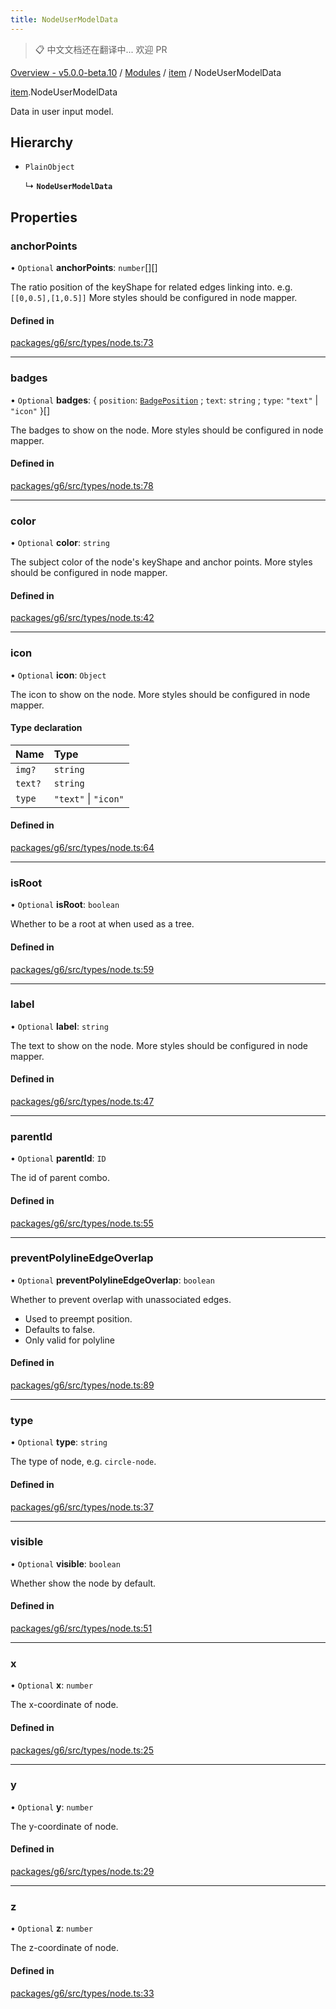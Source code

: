 ```yaml
---
title: NodeUserModelData
---
```


> 📋 中文文档还在翻译中... 欢迎 PR

[Overview - v5.0.0-beta.10](../../README.zh.md) / [Modules](../../modules.zh.md) / [item](../../modules/item.zh.md) / NodeUserModelData

[item](../../modules/item.zh.md).NodeUserModelData

Data in user input model.

## Hierarchy

- `PlainObject`

  ↳ **`NodeUserModelData`**

## Properties

### anchorPoints

• `Optional` **anchorPoints**: `number`[][]

The ratio position of the keyShape for related edges linking into. e.g. `[[0,0.5],[1,0.5]]`
More styles should be configured in node mapper.

#### Defined in

[packages/g6/src/types/node.ts:73](https://github.com/antvis/G6/blob/61e525e59b/packages/g6/src/types/node.ts#L73)

---

### badges

• `Optional` **badges**: { `position`: [`BadgePosition`](../../enums/item/BadgePosition.zh.md) ; `text`: `string` ; `type`: `"text"` \| `"icon"` }[]

The badges to show on the node.
More styles should be configured in node mapper.

#### Defined in

[packages/g6/src/types/node.ts:78](https://github.com/antvis/G6/blob/61e525e59b/packages/g6/src/types/node.ts#L78)

---

### color

• `Optional` **color**: `string`

The subject color of the node's keyShape and anchor points.
More styles should be configured in node mapper.

#### Defined in

[packages/g6/src/types/node.ts:42](https://github.com/antvis/G6/blob/61e525e59b/packages/g6/src/types/node.ts#L42)

---

### icon

• `Optional` **icon**: `Object`

The icon to show on the node.
More styles should be configured in node mapper.

#### Type declaration

| Name    | Type                 |
| :------ | :------------------- |
| `img?`  | `string`             |
| `text?` | `string`             |
| `type`  | `"text"` \| `"icon"` |

#### Defined in

[packages/g6/src/types/node.ts:64](https://github.com/antvis/G6/blob/61e525e59b/packages/g6/src/types/node.ts#L64)

---

### isRoot

• `Optional` **isRoot**: `boolean`

Whether to be a root at when used as a tree.

#### Defined in

[packages/g6/src/types/node.ts:59](https://github.com/antvis/G6/blob/61e525e59b/packages/g6/src/types/node.ts#L59)

---

### label

• `Optional` **label**: `string`

The text to show on the node.
More styles should be configured in node mapper.

#### Defined in

[packages/g6/src/types/node.ts:47](https://github.com/antvis/G6/blob/61e525e59b/packages/g6/src/types/node.ts#L47)

---

### parentId

• `Optional` **parentId**: `ID`

The id of parent combo.

#### Defined in

[packages/g6/src/types/node.ts:55](https://github.com/antvis/G6/blob/61e525e59b/packages/g6/src/types/node.ts#L55)

---

### preventPolylineEdgeOverlap

• `Optional` **preventPolylineEdgeOverlap**: `boolean`

Whether to prevent overlap with unassociated edges.

- Used to preempt position.
- Defaults to false.
- Only valid for polyline

#### Defined in

[packages/g6/src/types/node.ts:89](https://github.com/antvis/G6/blob/61e525e59b/packages/g6/src/types/node.ts#L89)

---

### type

• `Optional` **type**: `string`

The type of node, e.g. `circle-node`.

#### Defined in

[packages/g6/src/types/node.ts:37](https://github.com/antvis/G6/blob/61e525e59b/packages/g6/src/types/node.ts#L37)

---

### visible

• `Optional` **visible**: `boolean`

Whether show the node by default.

#### Defined in

[packages/g6/src/types/node.ts:51](https://github.com/antvis/G6/blob/61e525e59b/packages/g6/src/types/node.ts#L51)

---

### x

• `Optional` **x**: `number`

The x-coordinate of node.

#### Defined in

[packages/g6/src/types/node.ts:25](https://github.com/antvis/G6/blob/61e525e59b/packages/g6/src/types/node.ts#L25)

---

### y

• `Optional` **y**: `number`

The y-coordinate of node.

#### Defined in

[packages/g6/src/types/node.ts:29](https://github.com/antvis/G6/blob/61e525e59b/packages/g6/src/types/node.ts#L29)

---

### z

• `Optional` **z**: `number`

The z-coordinate of node.

#### Defined in

[packages/g6/src/types/node.ts:33](https://github.com/antvis/G6/blob/61e525e59b/packages/g6/src/types/node.ts#L33)
